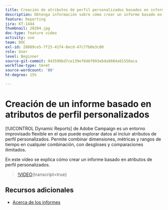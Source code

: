 ```yaml
---
title: Creación de atributos de perfil personalizados basados en informes
description: Obtenga información sobre cómo crear un informe basado en atributos de perfil personalizados.
feature: Reporting
jira: KT-1444
thumbnail: 28204.jpg
doc-type: feature video
activity: use
team: DOC
exl-id: 28889ce5-7f25-41f4-8ecd-47c77b0e3c00
role: User
level: Beginner
source-git-commit: 943599bd7ce139ef846f093ebda9084a91550aca
workflow-type: tm+mt
source-wordcount: '80'
ht-degree: 15%

---
```


# Creación de un informe basado en atributos de perfil personalizados

[!UICONTROL Dynamic Reports] de Adobe Campaign es un entorno improvisado flexible en el que puede explorar datos al incluir atributos de perfil personalizados. Permite combinar dimensiones, métricas y rangos de tiempo en cualquier combinación, con desgloses y comparaciones ilimitados.

En este vídeo se explica cómo crear un informe basado en atributos de perfil personalizados.

>[!VIDEO](https://video.tv.adobe.com/v/28204?learn=on){transcript=true}

## Recursos adicionales

* [Acerca de los informes](https://experienceleague.adobe.com/docs/campaign-standard/using/reporting/about-reporting/about-dynamic-reports.html?lang=en)
